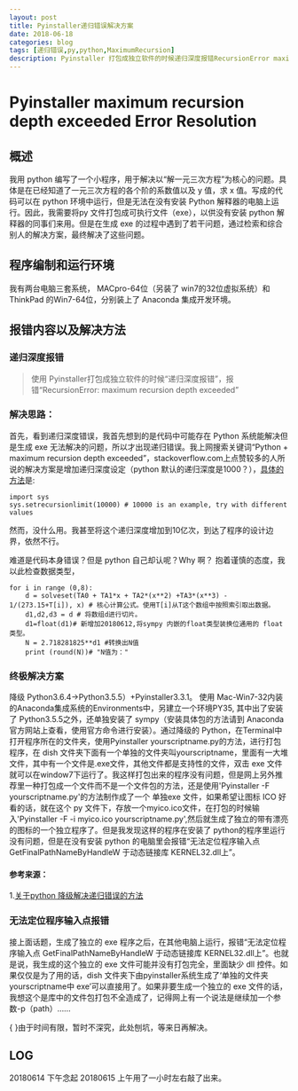 ```yaml
---
layout: post
title: Pyinstaller递归错误解决方案
date: 2018-06-18
categories: blog
tags: [递归错误,py,python,MaximumRecursion]
description: Pyinstaller 打包成独立软件的时候递归深度报错RecursionError maximum recursion depth exceeded 解决方案。
---
```


# Pyinstaller maximum recursion depth exceeded Error Resolution

## 概述

我用 python 编写了一个小程序，用于解决以“解一元三次方程”为核心的问题。具体是在已经知道了一元三次方程的各个阶的系数值以及 y 值，求 x 值。写成的代码可以在 python 环境中运行，但是无法在没有安装 Python 解释器的电脑上运行。因此，我需要将py 文件打包成可执行文件（exe），以供没有安装 python 解释器的同事们来用。但是在生成 exe 的过程中遇到了若干问题，通过检索和综合别人的解决方案，最终解决了这些问题。

## 程序编制和运行环境

我有两台电脑三套系统， MACpro-64位（另装了 win7的32位虚拟系统）和 ThinkPad 的Win7-64位，分别装上了 Anaconda 集成开发环境。

## 报错内容以及解决方法

###  递归深度报错

> 使用 Pyinstaller打包成独立软件的时候“递归深度报错”，报错“RecursionError: maximum recursion depth exceeded”

### 解决思路：

首先，看到递归深度错误，我首先想到的是代码中可能存在 Python 系统能解决但是生成 exe 无法解决的问题，所以才出现递归错误。我上网搜索关键词“Python + maximum recursion depth exceeded”，stackoverflow.com上点赞较多的人所说的解决方案是增加递归深度设定（python 默认的递归深度是1000？），[具体的方法](https://stackoverflow.com/questions/8177073/python-maximum-recursion-depth-exceeded)是:

    import sys
    sys.setrecursionlimit(10000) # 10000 is an example, try with different values

然而，没什么用。我甚至将这个递归深度增加到10亿次，到达了程序的设计边界，依然不行。

难道是代码本身错误？但是 python 自己却认呢？Why 啊？
抱着谨慎的态度，我以此检查数据类型，

>
    for i in range (0,8):
        d = solveset(TA0 + TA1*x + TA2*(x**2) +TA3*(x**3) - 1/(273.15+T[i]), x) # 核心计算公式。使用T[i]从T这个数组中按照索引取出数据。
        d1,d2,d3 = d # 将数组d进行切片。
        d1=float(d1)# 新增加20180612,将sympy 内嵌的float类型装换位通用的 float 类型。
        N = 2.718281825**d1 #转换出N值
        print (round(N))# "N值为："

### 终极解决方案

降级 Python3.6.4→Python3.5.5）+Pyinstaller3.3.1。
使用 Mac-Win7-32内装的Anaconda集成系统的Environments中，另建立一个环境PY35, 其中出了安装了 Python3.5.5之外，还单独安装了 sympy（安装具体包的方法请到 Anaconda官方网站上查看，使用官方命令进行安装）。通过降级的 Python，在Terminal中打开程序所在的文件夹，使用Pyinstaller yourscriptname.py的方法，进行打包程序，在 dish 文件夹下面有一个单独的文件夹叫yourscriptname，里面有一大堆文件，其中有一个文件是.exe文件，其他文件都是支持性的文件，双击 exe 文件就可以在window7下运行了。我这样打包出来的程序没有问题，但是网上另外推荐里一种打包成一个文件而不是一个文件包的方法，还是使用'Pyinstaller -F yourscriptname.py'的方法制作成了一个 单独exe 文件，如果希望让图标 ICO 好看的话，就在这个 py 文件下，存放一个myico.ico文件，在打包的时候输入'Pyinstaller -F -i myico.ico yourscriptname.py',然后就生成了独立的带有漂亮的图标的一个独立程序了。但是我发现这样的程序在安装了 python的程序里运行没有问题，但是在没有安装 python 的电脑里会报错“无法定位程序输入点 GetFinalPathNameByHandleW 于动态链接库 KERNEL32.dll上”。

#### 参考来源：
1.[关于python 降级解决递归错误的方法](https://stackoverflow.com/questions/49468674/pyinstaller-development-version-recursion-depth-reached)

### 无法定位程序输入点报错

接上面话题，生成了独立的 exe 程序之后，在其他电脑上运行，报错“无法定位程序输入点 GetFinalPathNameByHandleW 于动态链接库 KERNEL32.dll上”。也就是说，我生成的这个独立的 exe 文件可能并没有打包完全，里面缺少 dll 控件。如果仅仅是为了用的话，dish 文件夹下由pyinstaller系统生成了‘单独的文件夹yourscriptname中 exe’可以直接用了。如果非要生成一个独立的 exe 文件的话，我想这个是库中的文件包打包不全造成了，记得网上有一个说法是继续加一个参数-p（path）……

{  }由于时间有限，暂时不深究，此处刨坑，等来日再解决。

## LOG

20180614 下午念起
20180615 上午用了一小时左右敲了出来。
